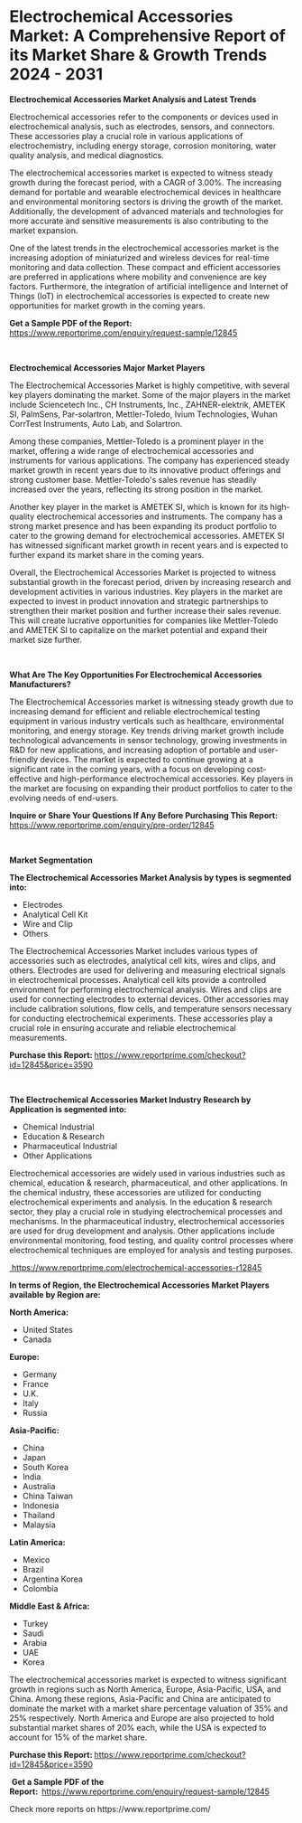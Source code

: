<p><h1>Electrochemical Accessories Market: A Comprehensive Report of its Market Share & Growth Trends 2024 - 2031</h1></p><p><strong>Electrochemical Accessories Market Analysis and Latest Trends</strong></p>
<p><p>Electrochemical accessories refer to the components or devices used in electrochemical analysis, such as electrodes, sensors, and connectors. These accessories play a crucial role in various applications of electrochemistry, including energy storage, corrosion monitoring, water quality analysis, and medical diagnostics.</p><p>The electrochemical accessories market is expected to witness steady growth during the forecast period, with a CAGR of 3.00%. The increasing demand for portable and wearable electrochemical devices in healthcare and environmental monitoring sectors is driving the growth of the market. Additionally, the development of advanced materials and technologies for more accurate and sensitive measurements is also contributing to the market expansion.</p><p>One of the latest trends in the electrochemical accessories market is the increasing adoption of miniaturized and wireless devices for real-time monitoring and data collection. These compact and efficient accessories are preferred in applications where mobility and convenience are key factors. Furthermore, the integration of artificial intelligence and Internet of Things (IoT) in electrochemical accessories is expected to create new opportunities for market growth in the coming years.</p></p>
<p><strong>Get a Sample PDF of the Report:&nbsp;</strong> <a href="https://www.reportprime.com/enquiry/request-sample/12845">https://www.reportprime.com/enquiry/request-sample/12845</a></p>
<p>&nbsp;</p>
<p><strong>Electrochemical Accessories Major Market Players</strong></p>
<p><p>The Electrochemical Accessories Market is highly competitive, with several key players dominating the market. Some of the major players in the market include Sciencetech Inc., CH Instruments, Inc., ZAHNER-elektrik, AMETEK SI, PalmSens, Par-solartron, Mettler-Toledo, Ivium Technologies, Wuhan CorrTest Instruments, Auto Lab, and Solartron. </p><p>Among these companies, Mettler-Toledo is a prominent player in the market, offering a wide range of electrochemical accessories and instruments for various applications. The company has experienced steady market growth in recent years due to its innovative product offerings and strong customer base. Mettler-Toledo's sales revenue has steadily increased over the years, reflecting its strong position in the market.</p><p>Another key player in the market is AMETEK SI, which is known for its high-quality electrochemical accessories and instruments. The company has a strong market presence and has been expanding its product portfolio to cater to the growing demand for electrochemical accessories. AMETEK SI has witnessed significant market growth in recent years and is expected to further expand its market share in the coming years.</p><p>Overall, the Electrochemical Accessories Market is projected to witness substantial growth in the forecast period, driven by increasing research and development activities in various industries. Key players in the market are expected to invest in product innovation and strategic partnerships to strengthen their market position and further increase their sales revenue. This will create lucrative opportunities for companies like Mettler-Toledo and AMETEK SI to capitalize on the market potential and expand their market size further.</p></p>
<p>&nbsp;</p>
<p><strong>What Are The Key Opportunities For Electrochemical Accessories Manufacturers?</strong></p>
<p><p>The Electrochemical Accessories market is witnessing steady growth due to increasing demand for efficient and reliable electrochemical testing equipment in various industry verticals such as healthcare, environmental monitoring, and energy storage. Key trends driving market growth include technological advancements in sensor technology, growing investments in R&D for new applications, and increasing adoption of portable and user-friendly devices. The market is expected to continue growing at a significant rate in the coming years, with a focus on developing cost-effective and high-performance electrochemical accessories. Key players in the market are focusing on expanding their product portfolios to cater to the evolving needs of end-users.</p></p>
<p><strong>Inquire or Share Your Questions If Any Before Purchasing This Report:</strong> <a href="https://www.reportprime.com/enquiry/pre-order/12845">https://www.reportprime.com/enquiry/pre-order/12845</a></p>
<p>&nbsp;</p>
<p><strong>Market Segmentation</strong></p>
<p><strong>The Electrochemical Accessories Market Analysis by types is segmented into:</strong></p>
<p><ul><li>Electrodes</li><li>Analytical Cell Kit</li><li>Wire and Clip</li><li>Others</li></ul></p>
<p><p>The Electrochemical Accessories Market includes various types of accessories such as electrodes, analytical cell kits, wires and clips, and others. Electrodes are used for delivering and measuring electrical signals in electrochemical processes. Analytical cell kits provide a controlled environment for performing electrochemical analysis. Wires and clips are used for connecting electrodes to external devices. Other accessories may include calibration solutions, flow cells, and temperature sensors necessary for conducting electrochemical experiments. These accessories play a crucial role in ensuring accurate and reliable electrochemical measurements.</p></p>
<p><strong>Purchase this Report:&nbsp;</strong><a href="https://www.reportprime.com/checkout?id=12845&price=3590">https://www.reportprime.com/checkout?id=12845&price=3590</a></p>
<p>&nbsp;</p>
<p><strong>The Electrochemical Accessories Market Industry Research by Application is segmented into:</strong></p>
<p><ul><li>Chemical Industrial</li><li>Education & Research</li><li>Pharmaceutical Industrial</li><li>Other Applications</li></ul></p>
<p><p>Electrochemical accessories are widely used in various industries such as chemical, education & research, pharmaceutical, and other applications. In the chemical industry, these accessories are utilized for conducting electrochemical experiments and analysis. In the education & research sector, they play a crucial role in studying electrochemical processes and mechanisms. In the pharmaceutical industry, electrochemical accessories are used for drug development and analysis. Other applications include environmental monitoring, food testing, and quality control processes where electrochemical techniques are employed for analysis and testing purposes.</p></p>
<p><a href="https://www.reportprime.com/electrochemical-accessories-r12845">&nbsp;https://www.reportprime.com/electrochemical-accessories-r12845</a></p>
<p><strong>In terms of Region, the Electrochemical Accessories Market Players available by Region are:</strong></p>
<p>
    <p> <strong> North America: </strong>
        <ul>
            <li>United States</li>
            <li>Canada</li>
        </ul>
        </p> 
    <p> <strong> Europe: </strong>
        <ul>
            <li>Germany</li>
            <li>France</li>
            <li>U.K.</li>
            <li>Italy</li>
            <li>Russia</li>
        </ul>
        </p> 
    <p> <strong> Asia-Pacific: </strong>
        <ul>
            <li>China</li>
            <li>Japan</li>
            <li>South Korea</li>
            <li>India</li>
            <li>Australia</li>
            <li>China Taiwan</li>
            <li>Indonesia</li>
            <li>Thailand</li>
            <li>Malaysia</li>
        </ul>
        </p> 
    <p> <strong> Latin America: </strong>
        <ul>
            <li>Mexico</li>
            <li>Brazil</li>
            <li>Argentina Korea</li>
            <li>Colombia</li>
        </ul>
        </p> 
    <p> <strong> Middle East & Africa: </strong>
        <ul>
            <li>Turkey</li>
            <li>Saudi</li>
            <li>Arabia</li>
            <li>UAE</li>
            <li>Korea</li>
        </ul>
    </p>
    </p>
<p><p>The electrochemical accessories market is expected to witness significant growth in regions such as North America, Europe, Asia-Pacific, USA, and China. Among these regions, Asia-Pacific and China are anticipated to dominate the market with a market share percentage valuation of 35% and 25% respectively. North America and Europe are also projected to hold substantial market shares of 20% each, while the USA is expected to account for 15% of the market share.</p></p>
<p><strong>Purchase this Report: </strong><a href="https://www.reportprime.com/checkout?id=12845&price=3590">https://www.reportprime.com/checkout?id=12845&price=3590</a></p>
<p>&nbsp;<strong>Get a Sample PDF of the Report:&nbsp;&nbsp;</strong><a href="https://www.reportprime.com/enquiry/request-sample/12845">https://www.reportprime.com/enquiry/request-sample/12845</a></p>
<p><strong></strong></p>
<p>Check more reports on https://www.reportprime.com/</p>